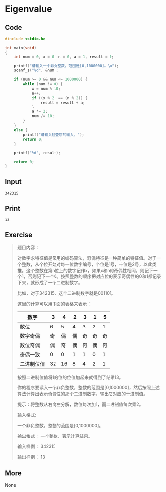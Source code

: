 # Eigenvalue

## Code

```C
#include <stdio.h>

int main(void)
{
	int num = 0, x = 0, n = 0, a = 1, result = 0;

	printf("请输入一个非负整数，范围是[0,1000000]。\n");
	scanf_s("%d", &num);

	if (num >= 0 && num <= 1000000) {
		while (num != 0) {
			x = num % 10;
			n++;
			if ((x % 2) == (n % 2)) {
				result = result + a;
			}
			a *= 2;
			num /= 10;
		}
	}
	else {
		printf("请输入检查您的输入。");
		return 0;
	}

	printf("%d", result);

	return 0;
}
```

## Input

`342315`

## Print

`13`

## Exercise

> 题目内容：
>
> 对数字求特征值是常用的编码算法，奇偶特征是一种简单的特征值。对于一个整数，从个位开始对每一位数字编号，个位是1号，十位是2号，以此类推。这个整数在第n位上的数字记作x，如果x和n的奇偶性相同，则记下一个1，否则记下一个0。按照整数的顺序把对应位的表示奇偶性的0和1都记录下来，就形成了一个二进制数字。
>
> 比如，对于342315，这个二进制数字就是001101。
>
> 这里的计算可以用下面的表格来表示： 
>
> | 数字       | 3    | 4    | 2    | 3    | 1    | 5    |
> | ---------- | ---- | ---- | ---- | ---- | ---- | ---- |
> | 数位       | 6    | 5    | 4    | 3    | 2    | 1    |
> | 数字奇偶   | 奇   | 偶   | 偶   | 奇   | 奇   | 奇   |
> | 数位奇偶   | 偶   | 奇   | 偶   | 奇   | 偶   | 奇   |
> | 奇偶一致   | 0    | 0    | 1    | 1    | 0    | 1    |
> | 二进制位值 | 32   | 16   | 8    | 4    | 2    | 1    |
>
> 按照二进制位值将1的位的位值加起来就得到了结果13。
>
> 你的程序要读入一个非负整数，整数的范围是[0,1000000]，然后按照上述算法计算出表示奇偶性的那个二进制数字，输出它对应的十进制值。
>
> 提示：将整数从右向左分解，数位每次加1，而二进制值每次乘2。
>
> 输入格式:
>
> 一个非负整数，整数的范围是[0,1000000]。
>
> 输出格式： 一个整数，表示计算结果。
>
> 输入样例： 342315
>
> 输出样例： 13

## More

None

